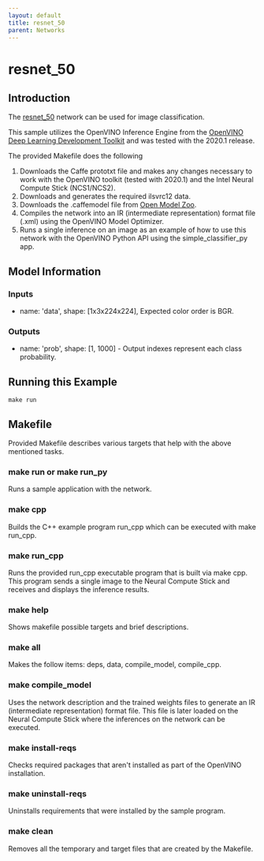 ```yaml
---
layout: default
title: resnet_50
parent: Networks
---
```

# resnet_50
## Introduction
The [resnet_50](https://github.com/opencv/open_model_zoo/blob/master/models/public/resnet-50/resnet-50.md) network can be used for image classification.  

This sample utilizes the OpenVINO Inference Engine from the [OpenVINO Deep Learning Development Toolkit](https://software.intel.com/en-us/openvino-toolkit) and was tested with the 2020.1 release.


The provided Makefile does the following

1. Downloads the Caffe prototxt file and makes any changes necessary to work with the OpenVINO toolkit (tested with 2020.1) and the Intel Neural Compute Stick (NCS1/NCS2). 
2. Downloads and generates the required ilsvrc12 data.
3. Downloads the .caffemodel file from [Open Model Zoo](https://github.com/opencv/open_model_zoo).
4. Compiles the network into an IR (intermediate representation) format file (.xml) using the OpenVINO Model Optimizer. 
5. Runs a single inference on an image as an example of how to use this network with the OpenVINO Python API using the simple_classifier_py app.

## Model Information
### Inputs
 - name: 'data', shape: [1x3x224x224], Expected color order is BGR.
### Outputs 
 - name: 'prob', shape: [1, 1000] - Output indexes represent each class probability.


## Running this Example
~~~
make run
~~~

## Makefile
Provided Makefile describes various targets that help with the above mentioned tasks.

### make run or make run_py
Runs a sample application with the network.

### make cpp
Builds the C++ example program run_cpp which can be executed with make run_cpp. 

### make run_cpp
Runs the provided run_cpp executable program that is built via make cpp.  This program sends a single image to the Neural Compute Stick and receives and displays the inference results.

### make help
Shows makefile possible targets and brief descriptions. 

### make all
Makes the follow items: deps, data, compile_model, compile_cpp.

### make compile_model
Uses the network description and the trained weights files to generate an IR (intermediate representation) format file.  This file is later loaded on the Neural Compute Stick where the inferences on the network can be executed.  

### make install-reqs
Checks required packages that aren't installed as part of the OpenVINO installation.
 
### make uninstall-reqs
Uninstalls requirements that were installed by the sample program.

### make clean
Removes all the temporary and target files that are created by the Makefile.


